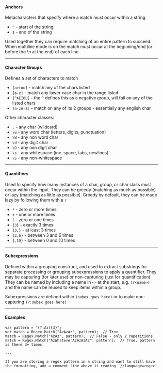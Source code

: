 #### Anchors

Metacharacters that specify where a match must occur within a string.

- `^` - start of the string
- `$` - end of the string

Used together they can require matching of an entire pattern to succeed.  
When multiline mode is on the match must occur at the beginning/end (or before the \n at the end) of each line.

----

#### Character Groups

Defines a set of characters to match

- `[aeiou]` - match any of the chars listed
- `[a-z]` - match any lower case char in the range listed
- `[^AEIOU]` - the `^` defines this as a negative group, will fail on any of the listed chars
- `[a-zA-Z]` - match on any of its 2 groups - essentially any english char

Other character classes:

- `.` - any char (wildcard)
- `\w` - any word char (letters, digits, punctuation)
- `\W` - any non word char
- `\d` - any digit char
- `\D` - any non digit char
- `\s` - any whitespace (inc. space, tabs, newlines)
- `\S` - any non-whitespace

----

#### Quantifiers

Used to specify how many instances of a char, group, or char class must occur within the input.  They can be greedy (matching as much as possible) or lazy (matching as little as possible).  Greedy by default, they can be made lazy by following them with a `?`

- `*` - zero or more times
- `+` - one or more times
- `?` - zero or one times
- `{3}` - exactly 3 times
- `{3,}` - at least 3 times
- `{3,6}` - between 3 and 6 times
- `{,10}` - between 0 and 10 times

----

#### Subexpressions

Defined within a grouping construct, and used to extract substrings for separate processing or grouping subexpressions to apply a quantifier.  They may be capturing (for later use) or non-capturing (just for quantification).  They can be named by including a name in `<>` at the start, e.g. `(?<name>)` and the name can be reused to keep items within a group.

Subexpressions are defined within `(subex goes here)` or to make non-capturing `(?:subex goes here)
`

---

#### Examples

```
var pattern = "(?:Az){3}";
var match = Regex.Match("AzAzAz", pattern);  // True
match = Regex.Match("AzAz", pattern);  // False - only 2 repetitions
match = Regex.Match("AzWhateverAzAzAzAz", pattern);  // True, pattern is there 3+ times

---

If you are storing a regex pattern in a string and want to still have the formatting, add a comment line above it reading `//language=regex`